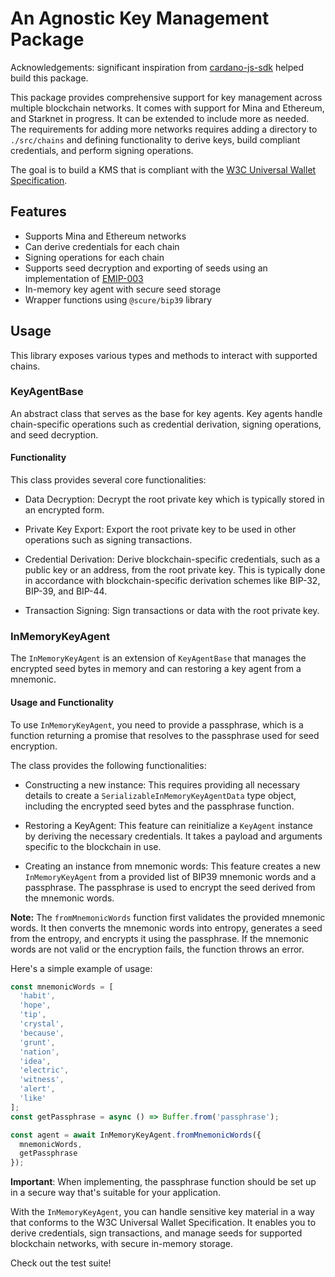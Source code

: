 # An Agnostic Key Management Package

Acknowledgements: significant inspiration from [cardano-js-sdk](https://github.com/input-output-hk/cardano-js-sdk) helped build this package.

This package provides comprehensive support for key management across multiple blockchain networks. It comes with support for Mina and Ethereum, and Starknet in progress. It can be extended to include more as needed. The requirements for adding more networks requires adding a directory to `./src/chains` and defining functionality to derive keys, build compliant credentials, and perform signing operations.

The goal is to build a KMS that is compliant with the [W3C Universal Wallet Specification](https://w3c-ccg.github.io/universal-wallet-interop-spec/#Data%20Model).

## Features

- Supports Mina and Ethereum networks
- Can derive credentials for each chain
- Signing operations for each chain
- Supports seed decryption and exporting of seeds using an implementation of [EMIP-003](https://github.com/Emurgo/EmIPs/blob/master/specs/emip-003.md)
- In-memory key agent with secure seed storage
- Wrapper functions using `@scure/bip39` library 

## Usage

This library exposes various types and methods to interact with supported chains.

### KeyAgentBase

An abstract class that serves as the base for key agents. Key agents handle chain-specific operations such as credential derivation, signing operations, and seed decryption.

#### Functionality

This class provides several core functionalities:

- Data Decryption: Decrypt the root private key which is typically stored in an encrypted form.

- Private Key Export: Export the root private key to be used in other operations such as signing transactions.

- Credential Derivation: Derive blockchain-specific credentials, such as a public key or an address, from the root private key. This is typically done in accordance with blockchain-specific derivation schemes like BIP-32, BIP-39, and BIP-44.

- Transaction Signing: Sign transactions or data with the root private key.


### InMemoryKeyAgent

The `InMemoryKeyAgent` is an extension of `KeyAgentBase` that manages the encrypted seed bytes in memory and can restoring a key agent from a mnemonic. 

#### Usage and Functionality

To use `InMemoryKeyAgent`, you need to provide a passphrase, which is a function returning a promise that resolves to the passphrase used for seed encryption.

The class provides the following functionalities:

- Constructing a new instance: This requires providing all necessary details to create a `SerializableInMemoryKeyAgentData` type object, including the encrypted seed bytes and the passphrase function. 

- Restoring a KeyAgent: This feature can reinitialize a `KeyAgent` instance by deriving the necessary credentials. It takes a payload and arguments specific to the blockchain in use.

- Creating an instance from mnemonic words: This feature creates a new `InMemoryKeyAgent` from a provided list of BIP39 mnemonic words and a passphrase. The passphrase is used to encrypt the seed derived from the mnemonic words.

**Note:** The `fromMnemonicWords` function first validates the provided mnemonic words. It then converts the mnemonic words into entropy, generates a seed from the entropy, and encrypts it using the passphrase. If the mnemonic words are not valid or the encryption fails, the function throws an error.

Here's a simple example of usage:

```ts
const mnemonicWords = [
  'habit',
  'hope',
  'tip',
  'crystal',
  'because',
  'grunt',
  'nation',
  'idea',
  'electric',
  'witness',
  'alert',
  'like'
];
const getPassphrase = async () => Buffer.from('passphrase');

const agent = await InMemoryKeyAgent.fromMnemonicWords({
  mnemonicWords,
  getPassphrase
});
```

**Important**: When implementing, the passphrase function should be set up in a secure way that's suitable for your application.

With the `InMemoryKeyAgent`, you can handle sensitive key material in a way that conforms to the W3C Universal Wallet Specification. It enables you to derive credentials, sign transactions, and manage seeds for supported blockchain networks, with secure in-memory storage.

Check out the test suite!